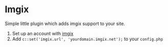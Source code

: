 Imgix
===

Simple little plugin which adds imgix support to your site.

1. Set up an account with [imgix](https://imgix.net)
1. Add `c::set('imgix.url', 'yourdomain.imgix.net');` to your `config.php`

